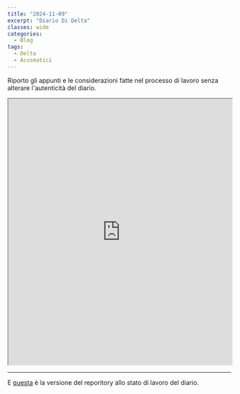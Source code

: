 ```yaml
---
title: "2024-11-09"
excerpt: "Diario Di Delta"
classes: wide
categories:
  - Blog
tags:
  - Delta
  - Acusmatici
---
```


Riporto gli appunti e le considerazioni fatte nel processo di lavoro senza alterare l'autenticità del diario.

<iframe src="https://docs.google.com/viewer?url=https://s-e-a-m.github.io/giulio-romano-de-mattia/assets/docs/2024-11-09_deltaBlog.pdf&embedded=true" width="100%" height="600px"></iframe>

---

E [questa](https://github.com/DMGiulioRomano/delta/tree/d6259c91d5f743e1549a24f77b78d033cdd222f3) è la versione del reporitory allo stato di lavoro del diario.